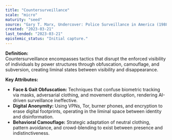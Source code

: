 ```yaml
---
title: "Countersurveillance"
scale: "micro"
maturity: "seed"
source: "Gary T. Marx, Undercover: Police Surveillance in America (1988)"
created: "2023-03-21"
last_tended: "2023-03-21"
epistemic_status: "Initial capture."
---
```

**Definition:**  
Countersurveillance encompasses tactics that disrupt the enforced visibility of individuals by power structures through obfuscation, camouflage, and subversion, creating liminal states between visibility and disappearance.

**Key Attributes:**  
- **Face & Gait Obfuscation:** Techniques that confuse biometric tracking via masks, adversarial clothing, and movement disruption, rendering AI-driven surveillance ineffective.  
- **Digital Anonymity:** Using VPNs, Tor, burner phones, and encryption to erase digital footprints, operating in the liminal space between identity and disinformation.  
- **Behavioral Camouflage:** Strategic adaptation of neutral clothing, pattern avoidance, and crowd-blending to exist between presence and indistinctiveness.
